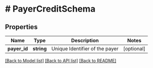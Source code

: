 # # PayerCreditSchema

## Properties

Name | Type | Description | Notes
------------ | ------------- | ------------- | -------------
**payer_id** | **string** | Unique Identifier of the payer | [optional]

[[Back to Model list]](../../README.md#models) [[Back to API list]](../../README.md#endpoints) [[Back to README]](../../README.md)

